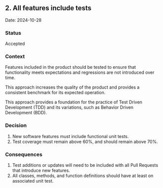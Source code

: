 ## 2. All features include tests

Date: 2024-10-28

### Status
Accepted

### Context
Features included in the product should be tested to ensure that functionality meets expectations and regressions are not introduced over time.

This approach increases the quality of the product and provides a consistent benchmark for its expected operation.

This approach provides a foundation for the practice of Test Driven Development (TDD) and its variations, such as Behavior Driven Development (BDD).

### Decision
1. New software features must include functional unit tests.
1. Test coverage must remain above 60%, and should remain above 70%.

### Consequences
1. Test additions or updates will need to be included with all Pull Requests that introduce new features.
1. All classes, methods, and function definitions should have at least on associated unit test.

